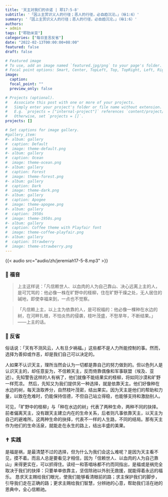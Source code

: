 ```yaml
---
title: '天主对我们的许诺 | 耶17:5-8'
subtitle: '「因上主赏识义人的行径；恶人的行径，必自趋沉沦。」（咏1:6）'
summary: '「因上主赏识义人的行径；恶人的行径，必自趋沉沦。」（咏1:6）'
authors:
- admin
tags: ["耶肋米亚"]
categories: ["每日圣言反省"]
date: "2022-02-13T00:00:00+08:00"
featured: false
draft: false

# Featured image
# To use, add an image named `featured.jpg/png` to your page's folder.
# Focal point options: Smart, Center, TopLeft, Top, TopRight, Left, Right, BottomLeft, Bottom, BottomRight
image:
  caption:
  focal_point: ""
  preview_only: false

# Projects (optional).
#   Associate this post with one or more of your projects.
#   Simply enter your project's folder or file name without extension.
#   E.g. `projects = ["internal-project"]` references `content/project/deep-learning/index.md`.
#   Otherwise, set `projects = []`.
projects: []

# Set captions for image gallery.
#gallery_item:
#- album: gallery
#  caption: Default
#  image: theme-default.png
#- album: gallery
#  caption: Ocean
#  image: theme-ocean.png
#- album: gallery
#  caption: Forest
#  image: theme-forest.png
#- album: gallery
#  caption: Dark
#  image: theme-dark.png
#- album: gallery
#  caption: Apogee
#  image: theme-apogee.png
#- album: gallery
#  caption: 1950s
#  image: theme-1950s.png
#- album: gallery
#  caption: Coffee theme with Playfair font
#  image: theme-coffee-playfair.png
#- album: gallery
#  caption: Strawberry
#  image: theme-strawberry.png
---
```


{{< audio src="audio/zh/jeremiah17-5-8.mp3" >}}

### :love_letter: 福音
> 上主这样说：「凡信赖世人、以血肉的人为自己靠山、决心远离上主的人，是可咒骂的：他必像一株在旷野中的柽柳，住在旷野干燥之处，无人居住的碱地，即使幸福来到，一点也不觉察。

> 「凡信赖上主，以上主为依靠的人，是可祝福的：他必像一棵种在水边的树，在河畔扎根，不怕炎热的侵袭，枝叶茂盛，不愁旱年，不断结果。」——上主的话。

### :speech_balloon: 反省
俗话说：「天有不测风云，人有旦夕祸福。」这些都不是人力所能控制的事。然而，选择为善抑或作恶，却是我们自己可以决定的。

人如果不认识天主，理所当然会认为一切都是靠自己的努力做到的。但以色列人是认识天主的，却任意妄为，不信赖天主，反而倚靠偶像和军事联盟（埃及、亚述）。先知警告这样的人有祸了，他们就像不能结果实的柽柳，将如同沙漠和旷野一样荒凉。
然后，先知又为我们提供另一种选择，就是依靠天主。他们好像种在水边的树，每天汲取养分，自然枝叶茂密，结出果实。因为天主是他们的帮助和力量，以致在危难时，仍能保持信德，不但自己站立得稳，也能够支持和激励别人。

可见，「旷野中的柽柳」与「种在水边的树」代表了两种生命，两种不同的抉择。前者偏离天主，没有跟天主建立内在的生命关系，后者则凡事依靠天主，以天主为自己的避难所。这两种生命的抉择，代表不一样的人生路，不同的结局。那有天主作为他们的生命活泉，就能走在永生的路上，结出丰盛的美果。

### :latin_cross: 实践
是福是祸，是最清楚不过的选择，但为什么为我们会这么难呢？是因为天主看不见，摸不着。而且人总是要看见才相信，因为「信赖世人、以血肉的人为自己靠山」来得更实在，可以抓得住。读经一和答唱咏都不约而同指出，是福或是祸完全取决于我们的抉择：只要单单依靠主，坚信除祂以外别无救援，就能得着永远的福乐。
恳求天主赐给我们眼光，使我们能够看清眼前的路；求主保护我们的脚步，引导我们走在正确的路；更求主赐给我们智慧，分辨祂的心意，帮助我们活在祂的恩典中，全心信赖祂。
